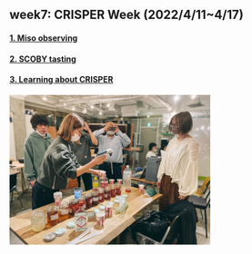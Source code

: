 ## week7: CRISPER Week (2022/4/11~4/17)

####  [1. Miso observing](1/1.md)

####  [2. SCOBY tasting](../extra1/0414/index.md)

####  [3. Learning about CRISPER](3/3.md)

<img width="70%" alt="img" src="images/BHA0414-1.jpg">
